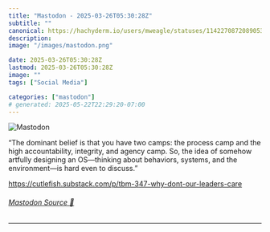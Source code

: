 ```yaml
---
title: "Mastodon - 2025-03-26T05:30:28Z"
subtitle: ""
canonical: https://hachyderm.io/users/mweagle/statuses/114227087208905336
description:
image: "/images/mastodon.png"

date: 2025-03-26T05:30:28Z
lastmod: 2025-03-26T05:30:28Z
image: ""
tags: ["Social Media"]

categories: ["mastodon"]
# generated: 2025-05-22T22:29:20-07:00
---
```

![Mastodon](/images/mastodon.png)

<p>“The dominant belief is that you have two camps: the process camp and the high accountability, integrity, and agency camp. So, the idea of somehow artfully designing an OS—thinking about behaviors, systems, and the environment—is hard even to discuss.”</p><p><a href="https://cutlefish.substack.com/p/tbm-347-why-dont-our-leaders-care" target="_blank" rel="nofollow noopener noreferrer" translate="no"><span class="invisible">https://</span><span class="ellipsis">cutlefish.substack.com/p/tbm-3</span><span class="invisible">47-why-dont-our-leaders-care</span></a></p>


###### [Mastodon Source 🐘](https://hachyderm.io/@mweagle/114227087208905336)

___
